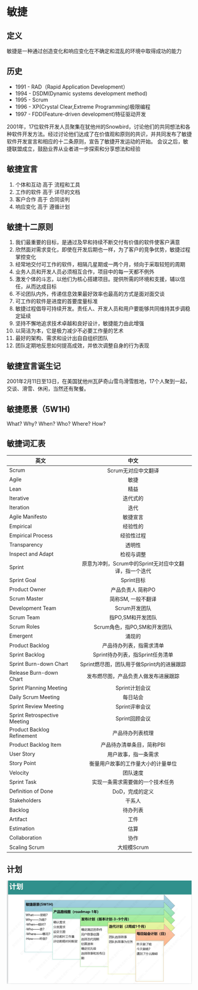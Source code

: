 # 敏捷

## 定义

敏捷是一种通过创造变化和响应变化在不确定和混乱的环境中取得成功的能力

## 历史

* 1991 - RAD（Rapid Application Development）
* 1994 - DSDM(Dynamic systems development method)
* 1995 - Scrum
* 1996 - XP(Crystal Clear,Extreme Programming)极限编程
* 1997 - FDD(Feature-driven development)特征驱动开发

2001年，17位软件开发人员聚集在犹他州的Snowbird，讨论他们的共同想法和各种软件开发方法。经过讨论他们达成了在价值观和原则的共识，并共同发布了敏捷软件开发宣言和相应的十二条原则，宣告了敏捷开发运动的开始。
会议之后，敏捷联盟成立，鼓励业界从业者进一步探索和分享想法和经验

## 敏捷宣言

1. 个体和互动   高于     流程和工具
2. 工作的软件   高于     详尽的文档
3. 客户合作     高于     合同谈判
4. 响应变化     高于     遵循计划

## 敏捷十二原则

1. 我们最重要的目标，是通过及早和持续不断交付有价值的软件使客户满意
2. 欣然面对需求变化，即使在开发后期也一样，为了客户的竞争优势，敏捷过程掌控变化
3. 经常地交付可工作的软件，相隔几星期或一两个月，倾向于采取较短的周期
4. 业务人员和开发人员必须相互合作，项目中的每一天都不例外
5. 激发个体的斗志，以他们为核心搭建项目。提供所需的环境和支援，辅以信任，从而达成目标
6. 不论团队内外，传递信息效果最好效率也最高的方式是面对面交谈
7. 可工作的软件是进度的首要度量标准
8. 敏捷过程倡导可持续开发。责任人、开发人员和用户要能够共同维持其步调稳定延续
9. 坚持不懈地追求技术卓越和良好设计，敏捷能力由此增强
10. 以简洁为本，它是极力减少不必要工作量的艺术
11. 最好的架构、需求和设计出自自组织团队
12. 团队定期地反思如何提高成效，并依次调整自身的行为表现

## 敏捷宣言诞生记
2001年2月11日至13日，在美国犹他州瓦萨奇山雪鸟滑雪胜地，17个人聚到一起，交谈、滑雪、休闲，当然还有聚餐。

## 敏捷愿景（5W1H)
What?  Why?  When?  Who?  Where?  How?

## 敏捷词汇表

| 英文        |   中文           | 
| ------------- |:-------------:|
| Scrum         | Scrum无对应中文翻译 |
| Agile         | 敏捷     |
| Lean          | 精益      |
| Iterative |	迭代式的 |
| Iteration	|迭代|
| Agile Manifesto	|敏捷宣言|
| Empirical	|经验性的|
| Empirical Process|	经验性过程|
| Transparency	| 透明性|
| Inspect and Adapt	|检视与调整|
| Sprint|	原意为冲刺，Scrum中的Sprint无对应中文翻译，指一个迭代|
| Sprint Goal|	Sprint目标|
| Product Owner|	 产品负责人 简称PO|
| Scrum Master 	|简称SM, 一般不翻译|
| Development Team |	 Scrum开发团队|
| Scrum Team |	指PO,SM和开发团队|
| Scrum Roles	| Scrum角色，指PO,SM和开发团队|
| Emergent 	| 涌现的 |
| Product Backlog	|产品待办列表，指需求清单|
| Sprint Backlog|	Sprint待办列表，指Sprint任务清单|
| Sprint Burn-down Chart|	Sprint燃尽图，团队用于做Sprint内的进展跟踪|
| Release Burn-down Chart	|发布燃尽图，产品负责人做发布进展跟踪|
| Sprint Planning Meeting	|Sprint计划会议|
| Daily Scrum Meeting	|每日站会|
| Sprint Review Meeting	|Sprint评审会议|
| Sprint Retrospective Meeting	| Sprint回顾会议|
| Product Backlog Refinement	|产品待办列表梳理|
| Product Backlog Item	|产品待办清单条目，简称PBI|
| User Story	| 用户故事，指一条需求|
| Story Point	| 衡量用户故事的工作量大小的计量单位|
| Velocity	| 团队速度|
| Sprint Task	 | 实现一条需求需要做的一个技术任务|
| Definition of Done	| DoD，完成的定义|
| Stakeholders	| 干系人 |
| Backlog	|待办列表 |
| Artifact |	工件 |
| Estimation |	估算 |
| Collaboration	|协作  |
| Scaling Scrum	|大规模Scrum|

## 计划
<img src="../public/img/planning.png">